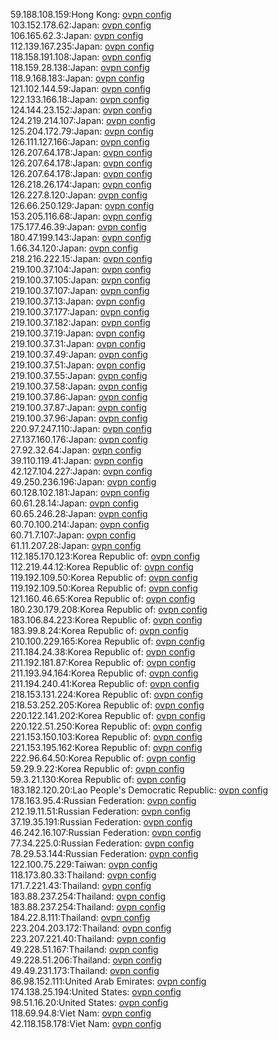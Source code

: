 59.188.108.159:Hong Kong: [ovpn config](vpn/59_188_108_159.ovpn)  
103.152.178.62:Japan: [ovpn config](vpn/103_152_178_62.ovpn)  
106.165.62.3:Japan: [ovpn config](vpn/106_165_62_3.ovpn)  
112.139.167.235:Japan: [ovpn config](vpn/112_139_167_235.ovpn)  
118.158.191.108:Japan: [ovpn config](vpn/118_158_191_108.ovpn)  
118.159.28.138:Japan: [ovpn config](vpn/118_159_28_138.ovpn)  
118.9.168.183:Japan: [ovpn config](vpn/118_9_168_183.ovpn)  
121.102.144.59:Japan: [ovpn config](vpn/121_102_144_59.ovpn)  
122.133.166.18:Japan: [ovpn config](vpn/122_133_166_18.ovpn)  
124.144.23.152:Japan: [ovpn config](vpn/124_144_23_152.ovpn)  
124.219.214.107:Japan: [ovpn config](vpn/124_219_214_107.ovpn)  
125.204.172.79:Japan: [ovpn config](vpn/125_204_172_79.ovpn)  
126.111.127.166:Japan: [ovpn config](vpn/126_111_127_166.ovpn)  
126.207.64.178:Japan: [ovpn config](vpn/126_207_64_178.ovpn)  
126.207.64.178:Japan: [ovpn config](vpn/126_207_64_178.ovpn)  
126.207.64.178:Japan: [ovpn config](vpn/126_207_64_178.ovpn)  
126.218.26.174:Japan: [ovpn config](vpn/126_218_26_174.ovpn)  
126.227.8.120:Japan: [ovpn config](vpn/126_227_8_120.ovpn)  
126.66.250.129:Japan: [ovpn config](vpn/126_66_250_129.ovpn)  
153.205.116.68:Japan: [ovpn config](vpn/153_205_116_68.ovpn)  
175.177.46.39:Japan: [ovpn config](vpn/175_177_46_39.ovpn)  
180.47.199.143:Japan: [ovpn config](vpn/180_47_199_143.ovpn)  
1.66.34.120:Japan: [ovpn config](vpn/1_66_34_120.ovpn)  
218.216.222.15:Japan: [ovpn config](vpn/218_216_222_15.ovpn)  
219.100.37.104:Japan: [ovpn config](vpn/219_100_37_104.ovpn)  
219.100.37.105:Japan: [ovpn config](vpn/219_100_37_105.ovpn)  
219.100.37.107:Japan: [ovpn config](vpn/219_100_37_107.ovpn)  
219.100.37.13:Japan: [ovpn config](vpn/219_100_37_13.ovpn)  
219.100.37.177:Japan: [ovpn config](vpn/219_100_37_177.ovpn)  
219.100.37.182:Japan: [ovpn config](vpn/219_100_37_182.ovpn)  
219.100.37.19:Japan: [ovpn config](vpn/219_100_37_19.ovpn)  
219.100.37.31:Japan: [ovpn config](vpn/219_100_37_31.ovpn)  
219.100.37.49:Japan: [ovpn config](vpn/219_100_37_49.ovpn)  
219.100.37.51:Japan: [ovpn config](vpn/219_100_37_51.ovpn)  
219.100.37.55:Japan: [ovpn config](vpn/219_100_37_55.ovpn)  
219.100.37.58:Japan: [ovpn config](vpn/219_100_37_58.ovpn)  
219.100.37.86:Japan: [ovpn config](vpn/219_100_37_86.ovpn)  
219.100.37.87:Japan: [ovpn config](vpn/219_100_37_87.ovpn)  
219.100.37.96:Japan: [ovpn config](vpn/219_100_37_96.ovpn)  
220.97.247.110:Japan: [ovpn config](vpn/220_97_247_110.ovpn)  
27.137.160.176:Japan: [ovpn config](vpn/27_137_160_176.ovpn)  
27.92.32.64:Japan: [ovpn config](vpn/27_92_32_64.ovpn)  
39.110.119.41:Japan: [ovpn config](vpn/39_110_119_41.ovpn)  
42.127.104.227:Japan: [ovpn config](vpn/42_127_104_227.ovpn)  
49.250.236.196:Japan: [ovpn config](vpn/49_250_236_196.ovpn)  
60.128.102.181:Japan: [ovpn config](vpn/60_128_102_181.ovpn)  
60.61.28.14:Japan: [ovpn config](vpn/60_61_28_14.ovpn)  
60.65.246.28:Japan: [ovpn config](vpn/60_65_246_28.ovpn)  
60.70.100.214:Japan: [ovpn config](vpn/60_70_100_214.ovpn)  
60.71.7.107:Japan: [ovpn config](vpn/60_71_7_107.ovpn)  
61.11.207.28:Japan: [ovpn config](vpn/61_11_207_28.ovpn)  
112.185.170.123:Korea Republic of: [ovpn config](vpn/112_185_170_123.ovpn)  
112.219.44.12:Korea Republic of: [ovpn config](vpn/112_219_44_12.ovpn)  
119.192.109.50:Korea Republic of: [ovpn config](vpn/119_192_109_50.ovpn)  
119.192.109.50:Korea Republic of: [ovpn config](vpn/119_192_109_50.ovpn)  
121.160.46.65:Korea Republic of: [ovpn config](vpn/121_160_46_65.ovpn)  
180.230.179.208:Korea Republic of: [ovpn config](vpn/180_230_179_208.ovpn)  
183.106.84.223:Korea Republic of: [ovpn config](vpn/183_106_84_223.ovpn)  
183.99.8.24:Korea Republic of: [ovpn config](vpn/183_99_8_24.ovpn)  
210.100.229.165:Korea Republic of: [ovpn config](vpn/210_100_229_165.ovpn)  
211.184.24.38:Korea Republic of: [ovpn config](vpn/211_184_24_38.ovpn)  
211.192.181.87:Korea Republic of: [ovpn config](vpn/211_192_181_87.ovpn)  
211.193.94.164:Korea Republic of: [ovpn config](vpn/211_193_94_164.ovpn)  
211.194.240.41:Korea Republic of: [ovpn config](vpn/211_194_240_41.ovpn)  
218.153.131.224:Korea Republic of: [ovpn config](vpn/218_153_131_224.ovpn)  
218.53.252.205:Korea Republic of: [ovpn config](vpn/218_53_252_205.ovpn)  
220.122.141.202:Korea Republic of: [ovpn config](vpn/220_122_141_202.ovpn)  
220.122.51.250:Korea Republic of: [ovpn config](vpn/220_122_51_250.ovpn)  
221.153.150.103:Korea Republic of: [ovpn config](vpn/221_153_150_103.ovpn)  
221.153.195.162:Korea Republic of: [ovpn config](vpn/221_153_195_162.ovpn)  
222.96.64.50:Korea Republic of: [ovpn config](vpn/222_96_64_50.ovpn)  
59.29.9.22:Korea Republic of: [ovpn config](vpn/59_29_9_22.ovpn)  
59.3.21.130:Korea Republic of: [ovpn config](vpn/59_3_21_130.ovpn)  
183.182.120.20:Lao People's Democratic Republic: [ovpn config](vpn/183_182_120_20.ovpn)  
178.163.95.4:Russian Federation: [ovpn config](vpn/178_163_95_4.ovpn)  
212.19.11.51:Russian Federation: [ovpn config](vpn/212_19_11_51.ovpn)  
37.19.35.191:Russian Federation: [ovpn config](vpn/37_19_35_191.ovpn)  
46.242.16.107:Russian Federation: [ovpn config](vpn/46_242_16_107.ovpn)  
77.34.225.0:Russian Federation: [ovpn config](vpn/77_34_225_0.ovpn)  
78.29.53.144:Russian Federation: [ovpn config](vpn/78_29_53_144.ovpn)  
122.100.75.229:Taiwan: [ovpn config](vpn/122_100_75_229.ovpn)  
118.173.80.33:Thailand: [ovpn config](vpn/118_173_80_33.ovpn)  
171.7.221.43:Thailand: [ovpn config](vpn/171_7_221_43.ovpn)  
183.88.237.254:Thailand: [ovpn config](vpn/183_88_237_254.ovpn)  
183.88.237.254:Thailand: [ovpn config](vpn/183_88_237_254.ovpn)  
184.22.8.111:Thailand: [ovpn config](vpn/184_22_8_111.ovpn)  
223.204.203.172:Thailand: [ovpn config](vpn/223_204_203_172.ovpn)  
223.207.221.40:Thailand: [ovpn config](vpn/223_207_221_40.ovpn)  
49.228.51.167:Thailand: [ovpn config](vpn/49_228_51_167.ovpn)  
49.228.51.206:Thailand: [ovpn config](vpn/49_228_51_206.ovpn)  
49.49.231.173:Thailand: [ovpn config](vpn/49_49_231_173.ovpn)  
86.98.152.111:United Arab Emirates: [ovpn config](vpn/86_98_152_111.ovpn)  
174.138.25.194:United States: [ovpn config](vpn/174_138_25_194.ovpn)  
98.51.16.20:United States: [ovpn config](vpn/98_51_16_20.ovpn)  
118.69.94.8:Viet Nam: [ovpn config](vpn/118_69_94_8.ovpn)  
42.118.158.178:Viet Nam: [ovpn config](vpn/42_118_158_178.ovpn)  
